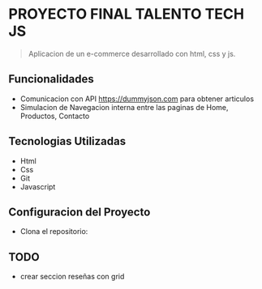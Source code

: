 # PROYECTO FINAL TALENTO TECH JS

> Aplicacion de un e-commerce desarrollado con html, css y js.

## Funcionalidades

- Comunicacion con API https://dummyjson.com para obtener articulos
- Simulacion de Navegacion interna entre las paginas de Home, Productos, Contacto

## Tecnologias Utilizadas

- Html
- Css
- Git
- Javascript

## Configuracion del Proyecto

- Clona el repositorio:

## TODO

- crear seccion reseñas con grid
